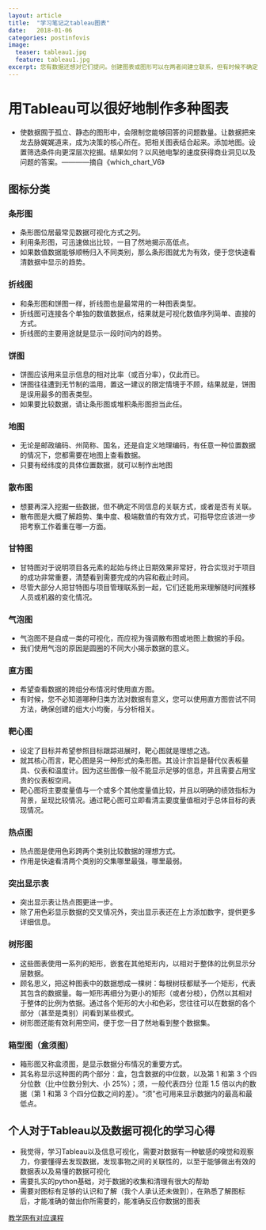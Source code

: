 ```yaml
---
layout: article
title:  "学习笔记之tableau图表"
date:   2018-01-06
categories: postinfovis
image:
  teaser: tableau1.jpg
  feature: tableau1.jpg
excerpt: 您有数据还想对它们提问。创建图表或图形可以在两者间建立联系，但有时候不确定使用哪种类型
---
```


# 用Tableau可以很好地制作多种图表 
- 使数据囿于孤立、静态的图形中，会限制您能够回答的问题数量。让数据把来龙去脉娓娓道来，成为决策的核心所在。把相关图表结合起来。添加地图。设置筛选条件向更深层次挖掘。结果如何？以风驰电掣的速度获得商业洞见以及问题的答案。————摘自《which_chart_V6》

## 图标分类

### 条形图
- 条形图位居最常见数据可视化方式之列。
- 利用条形图，可迅速做出比较，一目了然地揭示高低点。
- 如果数值数据能够顺畅归入不同类别，那么条形图就尤为有效，便于您快速看清数据中显示的趋势。

### 折线图
- 和条形图和饼图一样，折线图也是最常用的一种图表类型。
- 折线图可连接各个单独的数值数据点，结果就是可视化数值序列简单、直接的方式。
- 折线图的主要用途就是显示一段时间内的趋势。

### 饼图
- 饼图应该用来显示信息的相对比率（或百分率），仅此而已。
- 饼图往往遭到无节制的滥用，置这一建议的限定情境于不顾，结果就是，饼图是误用最多的图表类型。
- 如果要比较数据，请让条形图或堆积条形图担当此任。

### 地图
- 无论是邮政编码、州简称、国名，还是自定义地理编码，有任意一种位置数据的情况下，您都需要在地图上查看数据。
- 只要有经纬度的具体位置数据，就可以制作出地图

### 散布图
- 想要再深入挖掘一些数据，但不确定不同信息的关联方式，或者是否有关联。
- 散布图是大概了解趋势、集中度、极端数值的有效方式，可指导您应该进一步把考察工作着重在哪一方面。

### 甘特图
- 甘特图对于说明项目各元素的起始与终止日期效果非常好，符合实现对于项目的成功非常重要，清楚看到需要完成的内容和截止时间。
- 尽管大部分人把甘特图与项目管理联系到一起，它们还能用来理解随时间推移人员或机器的变化情况。

### 气泡图
- 气泡图不是自成一类的可视化，而应视为强调散布图或地图上数据的手段。
- 我们使用气泡的原因是圆圈的不同大小揭示数据的意义。 

### 直方图
- 希望查看数据的跨组分布情况时使用直方图。
- 有时候，您不必知道哪种归类方法对数据有意义，您可以使用直方图尝试不同方法，确保创建的组大小均衡，与分析相关。

### 靶心图
- 设定了目标并希望参照目标跟踪进展时，靶心图就是理想之选。
- 就其核心而言，靶心图是另一种形式的条形图。其设计宗旨是替代仪表板量具、仪表和温度计。因为这些图像一般不能显示足够的信息，并且需要占用宝贵的仪表板空间。
- 靶心图将主要度量值与一个或多个其他度量值比较，并且以明确的绩效指标为背景，呈现比较情况。通过靶心图可立即看清主要度量值相对于总体目标的表现情况。  

### 热点图
- 热点图是使用色彩跨两个类别比较数据的理想方式。
- 作用是快速看清两个类别的交集哪里最强，哪里最弱。

### 突出显示表
- 突出显示表让热点图更进一步。
- 除了用色彩显示数据的交叉情况外，突出显示表还在上方添加数字，提供更多详细信息。

### 树形图
- 这些图表使用一系列的矩形，嵌套在其他矩形内，以相对于整体的比例显示分层数据。
- 顾名思义，把这种图表中的数据想成一棵树：每根树枝都赋予一个矩形，代表其包含的数据量。每一矩形再细分为更小的矩形（或者分枝），仍然以其相对于整体的比例为依据。通过各个矩形的大小和色彩，您往往可以在数据的各个部分（甚至是类别）间看到某些模式。
- 树形图还能有效利用空间，便于您一目了然地看到整个数据集。

### 箱型图（盒须图）
- 箱形图又称盒须图，是显示数据分布情况的重要方式。
- 其名称显示这种图的两个部分：盒，包含数据的中位数，以及第 1 和第 3 个四分位数（比中位数分别大、小 25%）；须，一般代表四分
位距 1.5 倍以内的数据（第 1 和第 3 个四分位数之间的差）。“须”也可用来显示数据内的最高和最低点。

## 个人对于Tableau以及数据可视化的学习心得
- 我觉得，学习Tableau以及信息可视化，需要对数据有一种敏感的嗅觉和观察力，你要懂得去发现数据，发现事物之间的关联性的，以至于能够做出有效的数据表以及易懂的数据可视化
- 需要扎实的python基础，对于数据的收集和清理有很大的帮助
- 需要对图标有足够的认识和了解（我个人承认还未做到），在熟悉了解图标后，才能准确的做出你所需要的，能准确反应你数据的图表


[教学网有对应课程](e.nfu.edu.cn)
